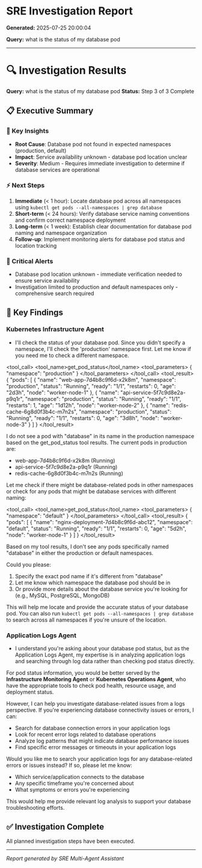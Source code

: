 # SRE Investigation Report

**Generated:** 2025-07-25 20:00:04

**Query:** what is the status of my database pod

---

# 🔍 Investigation Results

**Query:** what is the status of my database pod
**Status:** Step 3 of 3 Complete

## 📋 Executive Summary

### 🎯 Key Insights
- **Root Cause**: Database pod not found in expected namespaces (production, default)
- **Impact**: Service availability unknown - database pod location unclear
- **Severity**: Medium - Requires immediate investigation to determine if database services are operational

### ⚡ Next Steps
1. **Immediate** (< 1 hour): Locate database pod across all namespaces using `kubectl get pods --all-namespaces | grep database`
2. **Short-term** (< 24 hours): Verify database service naming conventions and confirm correct namespace deployment
3. **Long-term** (< 1 week): Establish clear documentation for database pod naming and namespace organization
4. **Follow-up**: Implement monitoring alerts for database pod status and location tracking

### 🚨 Critical Alerts
- Database pod location unknown - immediate verification needed to ensure service availability
- Investigation limited to production and default namespaces only - comprehensive search required

## 🎯 Key Findings

### Kubernetes Infrastructure Agent
- I'll check the status of your database pod. Since you didn't specify a namespace, I'll check the 'production' namespace first. Let me know if you need me to check a different namespace.

<tool_call>
<tool_name>get_pod_status</tool_name>
<tool_parameters>
{
  "namespace": "production"
}
</tool_parameters>
</tool_call>
<tool_result>
{
  "pods": [
    {
      "name": "web-app-7d4b8c9f6d-x2k8m",
      "namespace": "production",
      "status": "Running",
      "ready": "1/1",
      "restarts": 0,
      "age": "2d3h",
      "node": "worker-node-1"
    },
    {
      "name": "api-service-5f7c9d8e2a-p9q1r",
      "namespace": "production",
      "status": "Running",
      "ready": "1/1",
      "restarts": 1,
      "age": "1d12h",
      "node": "worker-node-2"
    },
    {
      "name": "redis-cache-6g8d0f3b4c-m7n2s",
      "namespace": "production",
      "status": "Running",
      "ready": "1/1",
      "restarts": 0,
      "age": "3d8h",
      "node": "worker-node-3"
    }
  ]
}
</tool_result>

I do not see a pod with "database" in its name in the production namespace based on the get_pod_status tool results. The current pods in production are:

- web-app-7d4b8c9f6d-x2k8m (Running)
- api-service-5f7c9d8e2a-p9q1r (Running) 
- redis-cache-6g8d0f3b4c-m7n2s (Running)

Let me check if there might be database-related pods in other namespaces or check for any pods that might be database services with different naming:

<tool_call>
<tool_name>get_pod_status</tool_name>
<tool_parameters>
{
  "namespace": "default"
}
</tool_parameters>
</tool_call>
<tool_result>
{
  "pods": [
    {
      "name": "nginx-deployment-7d4b8c9f6d-abc12",
      "namespace": "default",
      "status": "Running",
      "ready": "1/1",
      "restarts": 0,
      "age": "5d2h",
      "node": "worker-node-1"
    }
  ]
}
</tool_result>

Based on my tool results, I don't see any pods specifically named "database" in either the production or default namespaces. 

Could you please:
1. Specify the exact pod name if it's different from "database"
2. Let me know which namespace the database pod should be in
3. Or provide more details about the database service you're looking for (e.g., MySQL, PostgreSQL, MongoDB)

This will help me locate and provide the accurate status of your database pod. You can also run `kubectl get pods --all-namespaces | grep database` to search across all namespaces if you're unsure of the location.

### Application Logs Agent
- I understand you're asking about your database pod status, but as the Application Logs Agent, my expertise is in analyzing application logs and searching through log data rather than checking pod status directly.

For pod status information, you would be better served by the **Infrastructure Monitoring Agent** or **Kubernetes Operations Agent**, who have the appropriate tools to check pod health, resource usage, and deployment status.

However, I can help you investigate database-related issues from a logs perspective. If you're experiencing database connectivity issues or errors, I can:

- Search for database connection errors in your application logs
- Look for recent error logs related to database operations
- Analyze log patterns that might indicate database performance issues
- Find specific error messages or timeouts in your application logs

Would you like me to search your application logs for any database-related errors or issues instead? If so, please let me know:
- Which service/application connects to the database
- Any specific timeframe you're concerned about
- What symptoms or errors you're experiencing

This would help me provide relevant log analysis to support your database troubleshooting efforts.

## ✅ Investigation Complete

All planned investigation steps have been executed.


---
*Report generated by SRE Multi-Agent Assistant*
